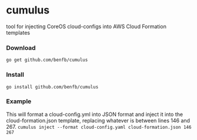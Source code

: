 # cumulus
tool for injecting CoreOS cloud-configs into AWS Cloud Formation templates

### Download
`go get github.com/benfb/cumulus`

### Install
`go install github.com/benfb/cumulus`

### Example
This will format a cloud-config.yml into JSON format and inject it into the cloud-formation.json template, replacing whatever is between lines 146 and 267.
`cumulus inject --format cloud-config.yaml cloud-formation.json 146 267`
